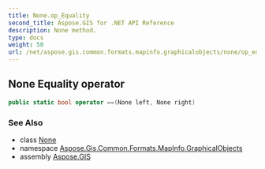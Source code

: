 ```yaml
---
title: None.op_Equality
second_title: Aspose.GIS for .NET API Reference
description: None method. 
type: docs
weight: 50
url: /net/aspose.gis.common.formats.mapinfo.graphicalobjects/none/op_equality/
---
```

## None Equality operator

```csharp
public static bool operator ==(None left, None right)
```

### See Also

* class [None](../)
* namespace [Aspose.Gis.Common.Formats.MapInfo.GraphicalObjects](../../none/)
* assembly [Aspose.GIS](../../../)


